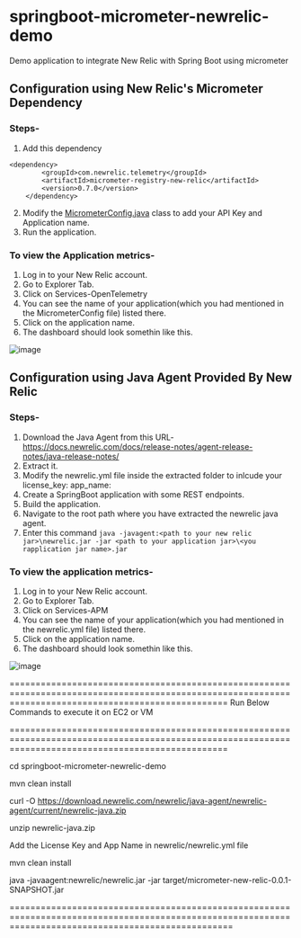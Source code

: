 # springboot-micrometer-newrelic-demo
Demo application to integrate New Relic with Spring Boot using micrometer

## Configuration using New Relic's Micrometer Dependency
### Steps-
1. Add this dependency
```
<dependency>
        <groupId>com.newrelic.telemetry</groupId>
        <artifactId>micrometer-registry-new-relic</artifactId>
        <version>0.7.0</version>
    </dependency>
 ```
 2. Modify the [MicrometerConfig.java](https://github.com/arpan-banerjee7/springboot-micrometer-newrelic-demo/tree/master/src/main/java/springboot/micrometer/demo/newrelic) class to add your API Key and Application name.
 3. Run the application.

### To view the Application metrics-
1. Log in to your New Relic account.
2. Go to Explorer Tab.
3. Click on Services-OpenTelemetry
4. You can see the name of your application(which you had mentioned in the MicrometerConfig file) listed there.
5. Click on the application name.
6. The dashboard should look somethin like this.

 ![image](https://user-images.githubusercontent.com/62155359/140727561-4809d9c3-f0ca-4c5b-862b-f3415995ab85.png)



## Configuration using Java Agent Provided By New Relic
### Steps-
1. Download the Java Agent from this URL- https://docs.newrelic.com/docs/release-notes/agent-release-notes/java-release-notes/
2. Extract it.
3. Modify the newrelic.yml file inside the extracted folder to inlcude your 
license_key:
app_name:
4. Create a SpringBoot application with some REST endpoints.
5. Build the application.
6. Navigate to the root path where you have extracted the newrelic java agent.
7. Enter this command
`java -javagent:<path to your new relic jar>\newrelic.jar -jar <path to your application jar>\<you rapplication jar name>.jar`

### To view the application metrics-
1. Log in to your New Relic account.
2. Go to Explorer Tab.
3. Click on Services-APM
4. You can see the name of your application(which you had mentioned in the newrelic.yml file) listed there.
5. Click on the application name.
6. The dashboard should look somethin like this.

![image](https://user-images.githubusercontent.com/62155359/140730061-24c8dc36-78cc-420b-9b4e-bccf524e5149.png)








======================================================================================================================================================
Run Below Commands to execute it on EC2 or VM

======================================================================================================================================================


cd springboot-micrometer-newrelic-demo

mvn clean install

curl -O https://download.newrelic.com/newrelic/java-agent/newrelic-agent/current/newrelic-java.zip

unzip newrelic-java.zip

Add the License Key and App Name in newrelic/newrelic.yml file

mvn clean install

java -javaagent:newrelic/newrelic.jar -jar target/micrometer-new-relic-0.0.1-SNAPSHOT.jar



=======================================================================================================================================================
